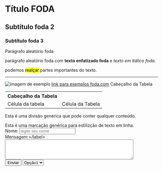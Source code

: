 <html>

<body>
<h1>Título FODA</h1>
<h2>Subtítulo foda 2</h2>
<h3>Subtítulo foda 3</h3>
<p>Parágrafo aleatório foda</p>
<p>parágrafo aleatório foda com <strong> texto enfatizado foda</strong> e <em> texto em itálico foda</em>.</p>
<p>podemos <mark> realçar </mark> partes importantes do texto.</p>
<hr>
<img src="imagem.jpg" alt="imagem de exemplo">
<a href="https://www.exemplo.com">link para exemplos foda.com</a> 

<table>
  <tr>
     <th>Cabeçalho da Tabela</th>
     </th>Cabeçalho da Tabela</th>
  </tr>
  <tr>
    <td>Célula da tabela</td>
    <Td>Célula da Tabela</Td>
  </tr>
</table>

<div>
    <p>Esta é uma divisão genérica que pode conter qualquer conteúdo.</p>
    <span>Esta é uma marcação genérica para estilizção de texto em linha.</span>
</div>

<form>
    <label for="nome">Nome:</label>
    <input type="text" id="nome" name="nome" placeholder="digite seu nome">
    <br>
    <label for="mensagem">Mensagem:>/label> 
    <textarea id="mensagem" name="mensagem" rows="4" cols="50"></textarea>
    <br>
    <button type="submit">Enviar</button>
</form>
  <select>
     <option value="opção1">Opção1</option>
     <option value="opção2">Opção2</option>
     <option value="opção3">Opção3</option>
  </select>
</body>
      
</html>
